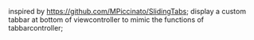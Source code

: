inspired by https://github.com/MPiccinato/SlidingTabs;
display a custom tabbar at bottom of viewcontroller to mimic the functions of tabbarcontroller;